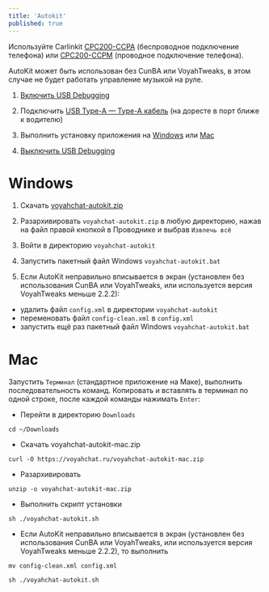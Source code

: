 ```yaml
---
title: 'Autokit'
published: true
---
```


Используйте Carlinkit [CPC200-CCPA](https://www.carlinkit.com/ccpa) (беспроводное подключение телефона) или [CPC200-CCPM](https://www.carlinkit.com/ccpm) (проводное подключение телефона).

AutoKit может быть использован без CunBA или VoyahTweaks, в этом случае не будет работать управление музыкой на руле.

1. [Включить USB Debugging](usb-debugging.md)

2. Подключить [USB Type-A — Type-A кабель](cable.md) (на доресте в порт ближе к водителю)

3. Выполнить установку приложения на [Windows](#windows) или [Mac](#mac)

4. [Выключить USB Debugging](usb-debugging.md)

# Windows

1. Скачать [voyahchat-autokit.zip](https://voyahchat.ru/voyahchat-autokit.zip)

2. Разархивировать `voyahchat-autokit.zip` в любую директорию, нажав на файл правой кнопкой в Проводнике и выбрав `Извлечь всё`

3. Войти в директорию `voyahchat-autokit`

4. Запустить пакетный файл Windows `voyahchat-autokit.bat`

5. Если AutoKit неправильно вписывается в экран (установлен без использования CunBA или VoyahTweaks, или используется версия VoyahTweaks меньше 2.2.2):
  * удалить файл `config.xml` в директории `voyahchat-autokit`
  * переменовать файл `config-clean.xml` в `config.xml`
  * запустить ещё раз пакетный файл Windows `voyahchat-autokit.bat`

# Mac

Запустить `Терминал` (стандартное приложение на Маке), выполнить последовательность команд. Копировать и вставлять в терминал по одной строке, после каждой команды нажимать `Enter`:
  * Перейти в директорию `Downloads`
```
cd ~/Downloads
```
  * Скачать voyahchat-autokit-mac.zip
```
curl -O https://voyahchat.ru/voyahchat-autokit-mac.zip
 ```
  * Разархивировать
```
unzip -o voyahchat-autokit-mac.zip
```
  * Выполнить скрипт установки
```
sh ./voyahchat-autokit.sh
```
  * Если AutoKit неправильно вписывается в экран (установлен без использования CunBA или VoyahTweaks, или используется версия VoyahTweaks меньше 2.2.2), то выполнить
```
mv config-clean.xml config.xml
```
```
sh ./voyahchat-autokit.sh
```

